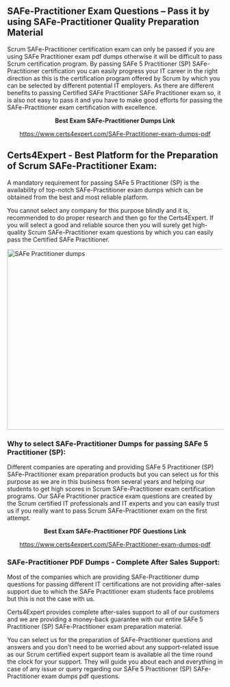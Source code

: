 <h2><strong>SAFe-Practitioner Exam Questions &ndash; Pass it by using SAFe-Practitioner Quality Preparation Material</strong></h2>
<p>Scrum SAFe-Practitioner certification exam can only be passed if you are using SAFe Practitioner exam pdf dumps otherwise it will be difficult to pass Scrum certification program. By passing SAFe 5 Practitioner (SP) SAFe-Practitioner certification you can easily progress your IT career in the right direction as this is the certification program offered by Scrum by which you can be selected by different potential IT employers. As there are different benefits to passing Certified SAFe Practitioner SAFe Practitioner exam so, it is also not easy to pass it and you have to make good efforts for passing the SAFe-Practitioner exam certification with excellence.</p>
<p style="text-align: center;"><strong>Best Exam SAFe-Practitioner Dumps Link</strong></p>
<p style="text-align: center;"><a href="https://www.certs4expert.com/SAFe-Practitioner-exam-dumps-pdf">https://www.certs4expert.com/SAFe-Practitioner-exam-dumps-pdf</a></p>
<h2><strong>Certs4Expert - Best Platform for the Preparation of Scrum SAFe-Practitioner Exam:&nbsp; </strong></h2>
<p>A mandatory requirement for passing SAFe 5 Practitioner (SP) is the availability of top-notch SAFe-Practitioner exam dumps which can be obtained from the best and most reliable platform.</p>
<p>You cannot select any company for this purpose blindly and it is, recommended to do proper research and then go for the Certs4Expert. If you will select a good and reliable source then you will surely get high-quality Scrum SAFe-Practitioner exam questions by which you can easily pass the Certified SAFe Practitioner.</p>
<p><img style="display: block; margin-left: auto; margin-right: auto;" src="https://i.imgur.com/cCy1yN2.png" alt="SAFe Practitioner dumps" width="750" height="422" /></p>
<h3><strong>Why to select SAFe-Practitioner Dumps for passing SAFe 5 Practitioner (SP):</strong></h3>
<p>Different companies are operating and providing SAFe 5 Practitioner (SP) SAFe-Practitioner exam preparation products but you can select us for this purpose as we are in this business from several years and helping our students to get high scores in Scrum SAFe-Practitioner exam certification programs. Our SAFe Practitioner practice exam questions are created by the Scrum certified IT professionals and IT experts and you can easily trust us if you really want to pass Scrum SAFe-Practitioner exam on the first attempt.</p>
<p style="text-align: center;"><strong>Best Exam SAFe-Practitioner PDF Questions Link</strong></p>
<p style="text-align: center;"><a href="https://www.certs4expert.com/SAFe-Practitioner-exam-dumps-pdf">https://www.certs4expert.com/SAFe-Practitioner-exam-dumps-pdf</a></p>
<h3><strong>SAFe-Practitioner PDF Dumps - Complete After Sales Support:</strong></h3>
<p>Most of the companies which are providing SAFe-Practitioner dump questions for passing different IT certifications are not providing after-sales support due to which the SAFe Practitioner exam students face problems but this is not the case with us.</p>
<p>Certs4Expert provides complete after-sales support to all of our customers and we are providing a money-back guarantee with our entire SAFe 5 Practitioner (SP) SAFe-Practitioner exam preparation material.</p>
<p>You can select us for the preparation of SAFe-Practitioner questions and answers and you don&rsquo;t need to be worried about any support-related issue as our Scrum certified expert support team is available all the time round the clock for your support. They will guide you about each and everything in case of any issue or query regarding our SAFe 5 Practitioner (SP) SAFe-Practitioner exam dumps pdf questions.</p>
